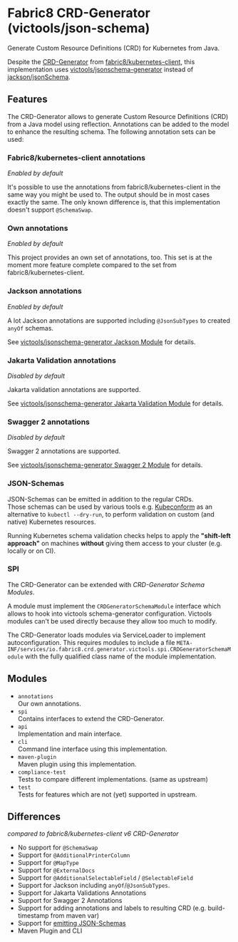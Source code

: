 # Fabric8 CRD-Generator (victools/json-schema)

Generate Custom Resource Definitions (CRD) for Kubernetes from Java.

Despite the [CRD-Generator](https://github.com/fabric8io/kubernetes-client/blob/main/doc/CRD-generator.md)
from [fabric8/kubernetes-client](https://github.com/fabric8io/kubernetes-client), this implementation uses
[victools/jsonschema-generator](https://github.com/victools/jsonschema-generator) instead
of [jackson/jsonSchema](https://github.com/FasterXML/jackson-module-jsonSchema).

## Features

The CRD-Generator allows to generate Custom Resource Definitions (CRD) from a Java model using reflection.
Annotations can be added to the model to enhance the resulting schema.
The following annotation sets can be used:

### Fabric8/kubernetes-client annotations

_Enabled by default_

It's possible to use the annotations from fabric8/kubernetes-client in the same way you might be used to. The output
should be in most cases exactly the same. The only known difference is, that this implementation doesn't support
`@SchemaSwap`.

### Own annotations

_Enabled by default_

This project provides an own set of annotations, too. This set is at the moment more feature complete
compared to the set from fabric8/kubernetes-client. 

### Jackson annotations

_Enabled by default_

A lot Jackson annotations are supported including `@JsonSubTypes` to created `anyOf` schemas.

See [victools/jsonschema-generator Jackson Module](https://victools.github.io/jsonschema-generator/#jackson-module)
for details.

### Jakarta Validation annotations

_Disabled by default_

Jakarta validation annotations are supported.

See [victools/jsonschema-generator Jakarta Validation Module](https://victools.github.io/jsonschema-generator/#jakarta-validation-module)
for details.

### Swagger 2 annotations

_Disabled by default_

Swagger 2 annotations are supported.

See [victools/jsonschema-generator Swagger 2 Module](https://victools.github.io/jsonschema-generator/#swagger-2-module)
for details.

### JSON-Schemas

JSON-Schemas can be emitted in addition to the regular CRDs.  
Those schemas can be used by various tools e.g. [Kubeconform](https://github.com/yannh/kubeconform) as an alternative to
`kubectl --dry-run`,
to perform validation on custom (and native) Kubernetes resources.

Running Kubernetes schema validation checks helps to apply the **"shift-left approach"** on machines **without** giving
them access to your cluster (e.g. locally or on CI).

### SPI

The CRD-Generator can be extended with _CRD-Generator Schema Modules_.

A module must implement the `CRDGeneratorSchemaModule` interface which allows to hook into victools
schema-generator configuration. Victools modules can't be used directly because they allow too much to modify.

The CRD-Generator loads modules via ServiceLoader to implement autoconfiguration.
This requires modules to include a file
`META-INF/services/io.fabric8.crd.generator.victools.spi.CRDGeneratorSchemaModule`
with the fully qualified class name of the module implementation.

## Modules

- `annotations`  
  Our own annotations.
- `spi`  
  Contains interfaces to extend the CRD-Generator.
- `api`  
  Implementation and main interface.
- `cli`  
  Command line interface using this implementation.
- `maven-plugin`  
  Maven plugin using this implementation.
- `compliance-test`  
  Tests to compare different implementations. (same as upstream)
- `test`  
  Tests for features which are not (yet) supported in upstream.

## Differences

_compared to fabric8/kubernetes-client v6 CRD-Generator_

- No support for `@SchemaSwap`
- Support for `@AdditionalPrinterColumn`
- Support for `@MapType`
- Support for `@ExternalDocs`
- Support for `@AdditionalSelectableField` / `@SelectableField`
- Support for Jackson including `anyOf`/`@JsonSubTypes`.
- Support for Jakarta Validations Annotations
- Support for Swagger 2 Annotations
- Support for adding annotations and labels to resulting CRD (e.g. build-timestamp from maven var)
- Support for [emitting JSON-Schemas](#json-schemas)
- Maven Plugin and CLI
